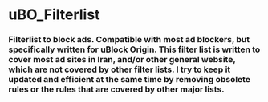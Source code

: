 # uBO_Filterlist
### Filterlist to block ads. Compatible with most ad blockers, but specifically written for uBlock Origin. This filter list is written to cover most ad sites in Iran, and/or other general website, which are not covered by other filter lists. I try to keep it updated and efficient at the same time by removing obsolete rules or the rules that are covered by other major lists.
